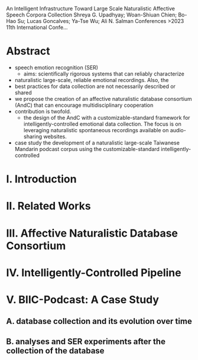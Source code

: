 An Intelligent Infrastructure Toward Large Scale Naturalistic Affective Speech Corpora Collection
Shreya G. Upadhyay; Woan-Shiuan Chien; Bo-Hao Su; Lucas Goncalves; Ya-Tse Wu; Ali N. Salman
Conferences >2023 11th International Confe...

# Abstract

* speech emotion recognition (SER) 
  * aims: scientifically rigorous systems that can reliably characterize
* naturalistic large-scale, reliable emotional recordings. Also, the
* best practices for data collection are not necessarily described or shared
* we propose the creation of an affective naturalistic database consortium
  (AndC) that can encourage multidisciplinary cooperation
* contribution is twofold.
  * the design of the AndC with a customizable-standard framework for
    intelligently-controlled emotional data collection. The focus is on
    leveraging naturalistic spontaneous recordings available on audio-sharing
    websites.
* case study the development of a naturalistic large-scale Taiwanese Mandarin
  podcast corpus using the customizable-standard intelligently-controlled

# I.  Introduction
# II.  Related Works
# III.  Affective Naturalistic Database Consortium
# IV.  Intelligently-Controlled Pipeline
# V.  BIIC-Podcast: A Case Study

## A. database collection and its evolution over time

## B.  analyses and SER experiments after the collection of the database
